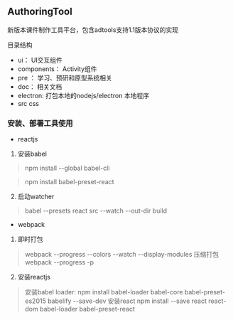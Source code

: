 ﻿## AuthoringTool

新版本课件制作工具平台，包含adtools支持1.1版本协议的实现

目录结构

- ui： UI交互组件
- components： Activity组件
- pre ： 学习、预研和原型系统相关
- doc： 相关文档
- electron: 打包本地的nodejs/electron 本地程序
- src css

### 安装、部署工具使用

- reactjs

1. 安装babel
 > npm install --global babel-cli

 > npm install babel-preset-react
2. 启动watcher
 > babel --presets react src --watch --out-dir build

- webpack
1. 即时打包
 > webpack --progress --colors --watch --display-modules
 > 压缩打包 webpack --progress -p

2. 安装reactjs
 > 安装babel loader: npm install babel-loader babel-core babel-preset-es2015 babelify --save-dev
 > 安装react  npm install --save react react-dom babel-loader babel-preset-react



